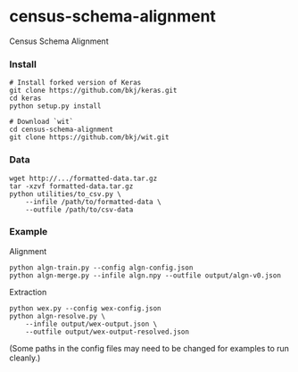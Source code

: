 # census-schema-alignment
Census Schema Alignment

### Install

    # Install forked version of Keras
    git clone https://github.com/bkj/keras.git
    cd keras
    python setup.py install
  
    # Download `wit`
    cd census-schema-alignment
    git clone https://github.com/bkj/wit.git
  
### Data


    wget http://.../formatted-data.tar.gz
    tar -xzvf formatted-data.tar.gz    
    python utilities/to_csv.py \
        --infile /path/to/formatted-data \
        --outfile /path/to/csv-data

### Example


Alignment

    python algn-train.py --config algn-config.json
    python algn-merge.py --infile algn.npy --outfile output/algn-v0.json

Extraction

    python wex.py --config wex-config.json
    python algn-resolve.py \
        --infile output/wex-output.json \
        --outfile output/wex-output-resolved.json

(Some paths in the config files may need to be changed for examples to run cleanly.)